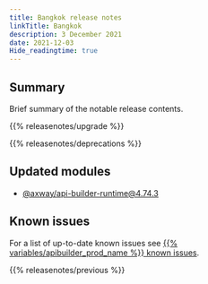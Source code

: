 ```yaml
---
title: Bangkok release notes
linkTitle: Bangkok
description: 3 December 2021
date: 2021-12-03
Hide_readingtime: true
---
```

## Summary
Brief summary of the notable release contents.

{{% releasenotes/upgrade %}}

<!-- ## Breaking changes -->

<!-- ## Features -->

<!-- ## Fixes -->

{{% releasenotes/deprecations %}}

<!-- Regenerate modules/plugins with api-builder-tools script -->
## Updated modules
* [@axway/api-builder-runtime@4.74.3](https://www.npmjs.com/package/@axway/api-builder-runtime/v/4.74.3)

<!-- ## Updated plugins -->

## Known issues
For a list of up-to-date known issues see [{{% variables/apibuilder_prod_name %}} known issues](/docs/known_issues/).

{{% releasenotes/previous %}}
